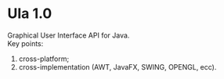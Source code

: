 # UIa 1.0
Graphical User Interface API for Java.
<br>
Key points:
1) cross-platform;
2) cross-implementation (AWT, JavaFX, SWING, OPENGL, ecc).
